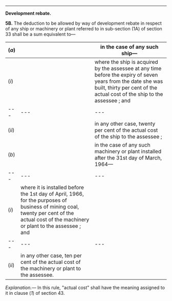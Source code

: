 ****

**Development rebate.**

**5B.** The deduction to be allowed by way of development rebate in respect of any ship or machinery or plant referred to in sub-section (1A) of section 33 shall be a sum equivalent to—

(_a_)|  |  in the case of any such ship—  
---|---|---  
(_i_)|  |  where the ship is acquired by the assessee at any time before the expiry of seven years from the date she was built, thirty per cent of the actual cost of the ship to the assessee ; and  
---|---|---  
(_ii_)|  |  in any other case, twenty per cent of the actual cost of the ship to the assessee ;  
(_b_)|  |  in the case of any such machinery or plant installed after the 31st day of March, 1964—  
---|---|---  
| (_i_)|  where it is installed before the 1st day of April, 1966, for the purposes of business of mining coal, twenty per cent of the actual cost of the machinery or plant to the assessee ; and  
---|---|---  
| (_ii_)|  in any other case, ten per cent of the actual cost of the machinery or plant to the assessee.  
  
_Explanation.—_ In this rule, "actual cost" shall have the meaning assigned to it in clause (_1_) of section 43.